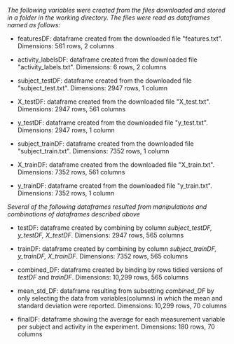 *_The following variables were created from the files downloaded and stored in a folder in the working directory. The files were read as dataframes named as follows:_*

+ featuresDF: dataframe created from the downloaded file "features.txt". Dimensions: 561 rows, 2 columns

+ activity_labelsDF: dataframe created from the downloaded file "activity_labels.txt". Dimensions: 6 rows, 2 columns

+ subject_testDF: dataframe created from the downloaded file "subject_test.txt". Dimensions: 2947 rows, 1 column

+ X_testDF: dataframe created from the downloaded file "X_test.txt". Dimensions: 2947 rows, 561 columns

+ y_testDF: dataframe created from the downloaded file "y_test.txt". Dimensions: 2947 rows, 1 column

+ subject_trainDF: dataframe created from the downloaded file "subject_train.txt". Dimensions: 7352 rows, 1 column

+ X_trainDF: dataframe created from the downloaded file "X_train.txt". Dimensions: 7352 rows, 561 columns

+ y_trainDF: dataframe created from the downloaded file "y_train.txt". Dimensions: 7352 rows, 1 column

*Several of the following dataframes resulted from manipulations and combinations of dataframes described above*

+ testDF: dataframe created by combining by column *subject_testDF, y_testDF, X_testDF*. Dimensions: 2947 rows, 565 columns

+ trainDF: dataframe created by combining by column *subject_trainDF, y_trainDF, X_trainDF*. Dimensions: 7352 rows, 565 columns

+ combined_DF: dataframe created by binding by rows tidied versions of *testDF* and *trainDF*. Dimensions: 10,299 rows, 565 columns

+ mean_std_DF: dataframe resulting from subsetting *combined_DF* by only selecting the data from variables(columns) in which the mean and standard deviation were reported. Dimensions: 10,299 rows, 70 columns

+ finalDF: dataframe showing the average for each measurement variable per subject and activity in the experiment. Dimensions: 180 rows, 70 columns
